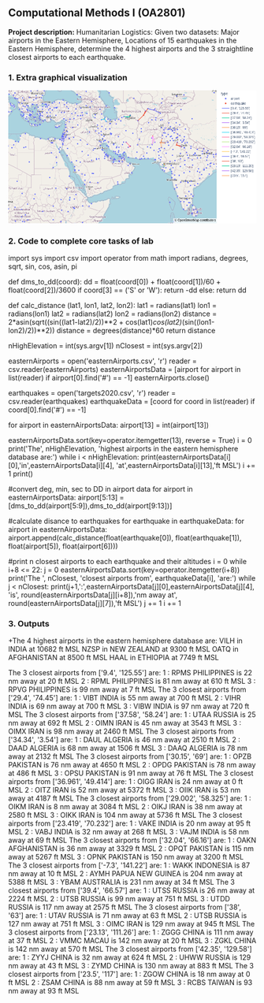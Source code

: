 ## Computational Methods I (OA2801)

**Project description:** Humanitarian Logistics: Given two datasets: Major airports in the Eastern Hemisphere, Locations of 15 earthquakes in the Eastern Hemisphere, determine the 4 highest airports and the 3 straightline closest airports to each earthquake.

### 1. Extra graphical visualization
<img src="images/humanitarianlogistics1.png?raw=true"/>

### 2. Code to complete core tasks of lab
import sys
import csv
import operator
from math import radians, degrees, sqrt, sin, cos, asin, pi


def dms_to_dd(coord):
    dd = float(coord[0]) + float(coord[1])/60 + float(coord[2])/3600
    if coord[3] == ('S' or 'W'):
        return -dd
    else:
        return dd

def calc_distance (lat1, lon1, lat2, lon2):
    lat1 = radians(lat1)
    lon1 = radians(lon1)
    lat2 = radians(lat2)
    lon2 = radians(lon2)
    distance = 2*asin(sqrt((sin((lat1-lat2)/2))**2 + cos(lat1)*cos(lat2)*(sin((lon1-lon2)/2))**2))
    distance = degrees(distance)*60
    return distance


nHighElevation = int(sys.argv[1])
nClosest = int(sys.argv[2])

easternAirports = open('easternAirports.csv', 'r')
reader = csv.reader(easternAirports)
easternAirportsData = [airport for airport in list(reader) if airport[0].find('#') == -1]
easternAirports.close()

earthquakes = open('targets2020.csv', 'r')
reader = csv.reader(earthquakes)
earthquakeData = [coord for coord in list(reader) if coord[0].find('#') == -1]

for airport in easternAirportsData:
    airport[13] = int(airport[13])

easternAirportsData.sort(key=operator.itemgetter(13), reverse = True)
i = 0
print('The', nHighElevation, 'highest airports in the eastern hemisphere database are:')
while i < nHighElevation:
    print(easternAirportsData[i][0],'in',easternAirportsData[i][4], 'at',easternAirportsData[i][13],'ft MSL')
    i += 1
print()

#convert deg, min, sec to DD in airport data
for airport in easternAirportsData:
    airport[5:13] = [dms_to_dd(airport[5:9]),dms_to_dd(airport[9:13])]
    
#calculate disance to earthquakes
for earthquake in earthquakeData:
    for airport in easternAirportsData:
        airport.append(calc_distance(float(earthquake[0]),
                                             float(earthquake[1]),
                                             float(airport[5]),
                                             float(airport[6])))
                                             
#print n closest airports to each earthquake and their altitudes
i = 0
while i+8 <= 22:
    j = 0
    easternAirportsData.sort(key=operator.itemgetter(i+8))
    print('The ', nClosest, 'closest airports from', earthquakeData[i], 'are:')
    while j < nClosest:
        print(j+1,':',easternAirportsData[j][0],easternAirportsData[j][4],
              'is', round(easternAirportsData[j][i+8]),'nm away at', round(easternAirportsData[j][7]),'ft MSL')
        j += 1
    i += 1

### 3. Outputs
+The 4 highest airports in the eastern hemisphere database are:
VILH in INDIA at 10682 ft MSL
NZSP in NEW ZEALAND at 9300 ft MSL
OATQ in AFGHANISTAN at 8500 ft MSL
HAAL in ETHIOPIA at 7749 ft MSL

The  3 closest airports from ['9.4', '125.55'] are:
1 : RPMS PHILIPPINES is 22 nm away at 20 ft MSL
2 : RPML PHILIPPINES is 81 nm away at 610 ft MSL
3 : RPVG PHILIPPINES is 99 nm away at 7 ft MSL
The  3 closest airports from ['29.4', '74.45'] are:
1 : VIBT INDIA is 55 nm away at 700 ft MSL
2 : VIHR INDIA is 69 nm away at 700 ft MSL
3 : VIBW INDIA is 97 nm away at 720 ft MSL
The  3 closest airports from ['37.58', '58.24'] are:
1 : UTAA RUSSIA is 25 nm away at 692 ft MSL
2 : OIMN IRAN is 45 nm away at 3543 ft MSL
3 : OIMX IRAN is 98 nm away at 2460 ft MSL
The  3 closest airports from ['34.34', '3.54'] are:
1 : DAUL ALGERIA is 46 nm away at 2510 ft MSL
2 : DAAD ALGERIA is 68 nm away at 1506 ft MSL
3 : DAAQ ALGERIA is 78 nm away at 2132 ft MSL
The  3 closest airports from ['30.15', '69'] are:
1 : OPZB PAKISTAN is 76 nm away at 4650 ft MSL
2 : OPDG PAKISTAN is 78 nm away at 486 ft MSL
3 : OPSU PAKISTAN is 91 nm away at 76 ft MSL
The  3 closest airports from ['36.961', '49.414'] are:
1 : OIGG IRAN is 24 nm away at 0 ft MSL
2 : OITZ IRAN is 52 nm away at 5372 ft MSL
3 : OIIK IRAN is 53 nm away at 4187 ft MSL
The  3 closest airports from ['29.002', '58.325'] are:
1 : OIKM IRAN is 8 nm away at 3084 ft MSL
2 : OIKJ IRAN is 38 nm away at 2580 ft MSL
3 : OIKK IRAN is 104 nm away at 5736 ft MSL
The  3 closest airports from ['23.419', '70.232'] are:
1 : VAKE INDIA is 20 nm away at 95 ft MSL
2 : VABJ INDIA is 32 nm away at 268 ft MSL
3 : VAJM INDIA is 58 nm away at 69 ft MSL
The  3 closest airports from ['32.04', '66.16'] are:
1 : OAKN AFGHANISTAN is 36 nm away at 3329 ft MSL
2 : OPQT PAKISTAN is 115 nm away at 5267 ft MSL
3 : OPNK PAKISTAN is 150 nm away at 3200 ft MSL
The  3 closest airports from ['-7.3', '141.22'] are:
1 : WAKK INDONESIA is 87 nm away at 10 ft MSL
2 : AYMH PAPUA NEW GUINEA is 204 nm away at 5388 ft MSL
3 : YBAM AUSTRALIA is 231 nm away at 34 ft MSL
The  3 closest airports from ['39.4', '66.57'] are:
1 : UTSS RUSSIA is 26 nm away at 2224 ft MSL
2 : UTSB RUSSIA is 99 nm away at 751 ft MSL
3 : UTDD RUSSIA is 117 nm away at 2575 ft MSL
The  3 closest airports from ['38', '63'] are:
1 : UTAV RUSSIA is 71 nm away at 63 ft MSL
2 : UTSB RUSSIA is 127 nm away at 751 ft MSL
3 : OIMC IRAN is 129 nm away at 945 ft MSL
The  3 closest airports from ['23.13', '111.26'] are:
1 : ZGGG CHINA is 111 nm away at 37 ft MSL
2 : VMMC MACAU is 142 nm away at 20 ft MSL
3 : ZGKL CHINA is 142 nm away at 570 ft MSL
The  3 closest airports from ['42.35', '129.58'] are:
1 : ZYYJ CHINA is 32 nm away at 624 ft MSL
2 : UHWW RUSSIA is 129 nm away at 43 ft MSL
3 : ZYMD CHINA is 130 nm away at 883 ft MSL
The  3 closest airports from ['23.5', '117'] are:
1 : ZGOW CHINA is 18 nm away at 0 ft MSL
2 : ZSAM CHINA is 88 nm away at 59 ft MSL
3 : RCBS TAIWAN is 93 nm away at 93 ft MSL

